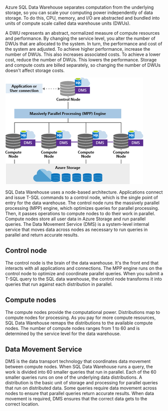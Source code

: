 Azure SQL Data Warehouse separates computation from the underlying storage, so you can scale your computing power independently of data storage. To do this, CPU, memory, and I/O are abstracted and bundled into units of compute scale called data warehouse units (DWUs).

A DWU represents an abstract, normalized measure of compute resources and performance. By changing the service level, you alter the number of DWUs that are allocated to the system. In turn, the performance and cost of the system are adjusted. To achieve higher performance, increase the number of DWUs. This also increases associated costs. To achieve a lower cost, reduce the number of DWUs. This lowers the performance. Storage and compute costs are billed separately, so changing the number of DWUs doesn't affect storage costs.

![Architecture of the massively parallel processing (MPP) engine](../media/4-mpp-engine.png)

SQL Data Warehouse uses a node-based architecture. Applications connect and issue T-SQL commands to a control node, which is the single point of entry for the data warehouse. The control node runs the massively parallel processing (MPP) engine, which optimizes queries for parallel processing. Then, it passes operations to compute nodes to do their work in parallel. Compute nodes store all user data in Azure Storage and run parallel queries. The Data Movement Service (DMS) is a system-level internal service that moves data across nodes as necessary to run queries in parallel and return accurate results.

## Control node

The control node is the brain of the data warehouse. It's the front end that interacts with all applications and connections. The MPP engine runs on the control node to optimize and coordinate parallel queries. When you submit a T-SQL query to the SQL data warehouse, the control node transforms it into queries that run against each distribution in parallel.

## Compute nodes

The compute nodes provide the computational power. Distributions map to compute nodes for processing. As you pay for more compute resources, SQL Data Warehouse remaps the distributions to the available compute nodes. The number of compute nodes ranges from 1 to 60 and is determined by the service level for the data warehouse.

## Data Movement Service

DMS is the data transport technology that coordinates data movement between compute nodes. When SQL Data Warehouse runs a query, the work is divided into 60 smaller queries that run in parallel. Each of the 60 smaller queries runs on one of the underlying data distributions. A distribution is the basic unit of storage and processing for parallel queries that run on distributed data. Some queries require data movement across nodes to ensure that parallel queries return accurate results. When data movement is required, DMS ensures that the correct data gets to the correct location.